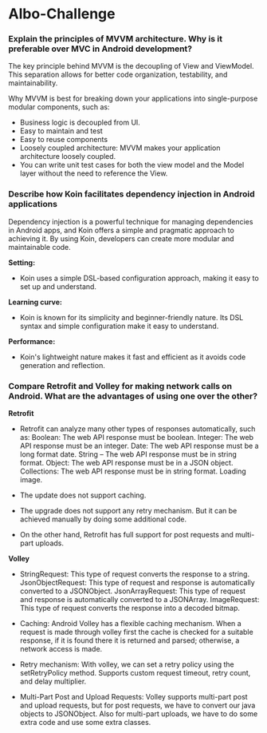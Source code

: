 # Albo-Challenge

### Explain the principles of MVVM architecture. Why is it preferable over MVC in Android development?

The key principle behind MVVM is the decoupling of View and ViewModel.
This separation allows for better code organization, testability, and maintainability.

Why MVVM is best for breaking down your applications into single-purpose modular components, such as:
- Business logic is decoupled from Ul.
- Easy to maintain and test
- Easy to reuse components
- Loosely coupled architecture: MVVM makes your application architecture loosely coupled.
- You can write unit test cases for both the view model and the Model layer without the need to reference the View.


### Describe how Koin facilitates dependency injection in Android applications

Dependency injection is a powerful technique for managing dependencies in Android apps, and Koin offers a simple and pragmatic approach to achieving it.
By using Koin, developers can create more modular and maintainable code.

**Setting:**
- Koin uses a simple DSL-based configuration approach, making it easy to set up and understand.

**Learning curve:**
- Koin is known for its simplicity and beginner-friendly nature. Its DSL syntax and simple configuration make it easy to understand.

**Performance:**
- Koin's lightweight nature makes it fast and efficient as it avoids code generation and reflection.


### Compare Retrofit and Volley for making network calls on Android. What are the advantages of using one over the other?

**Retrofit**

- Retrofit can analyze many other types of responses automatically, such as:
  Boolean: The web API response must be boolean.
  Integer: The web API response must be an integer.
  Date: The web API response must be a long format date.
  String – The web API response must be in string format.
  Object: The web API response must be in a JSON object.
  Collections: The web API response must be in string format.
  Loading image.

- The update does not support caching.

- The upgrade does not support any retry mechanism. But it can be achieved manually by doing some additional code.

- On the other hand, Retrofit has full support for post requests and multi-part uploads.


**Volley**

- StringRequest: This type of request converts the response to a string.
  JsonObjectRequest: This type of request and response is automatically converted to a JSONObject.
  JsonArrayRequest: This type of request and response is automatically converted to a JSONArray.
  ImageRequest: This type of request converts the response into a decoded bitmap.

- Caching: Android Volley has a flexible caching mechanism.
  When a request is made through volley first the cache is checked for a suitable response, if it is found there it is returned and parsed; otherwise, a network access is made.

- Retry mechanism: With volley, we can set a retry policy using the setRetryPolicy method. Supports custom request timeout, retry count, and delay multiplier.

- Multi-Part Post and Upload Requests: Volley supports multi-part post and upload requests, but for post requests, we have to convert our java objects to JSONObject. Also for multi-part uploads, we have to do some extra code and use some extra classes.